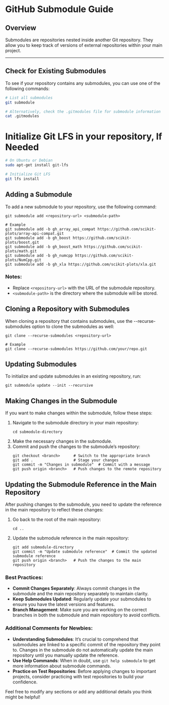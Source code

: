 # GitHub Submodule Guide

## Overview

Submodules are repositories nested inside another Git repository.
They allow you to keep track of versions of external repositories within your main project.

---

## Check for Existing Submodules

To see if your repository contains any submodules, you can use one of the following commands:
```bash
# List all submodules
git submodule

# Alternatively, check the .gitmodules file for submodule information
cat .gitmodules
```


# Initialize Git LFS in your repository, If Needed
```bash
# On Ubuntu or Debian
sudo apt-get install git-lfs

# Initialize Git LFS
git lfs install
```



## Adding a Submodule

To add a new submodule to your repository, use the following command:
```
git submodule add <repository-url> <submodule-path>

# Example
git submodule add -b gh_array_api_compat https://github.com/scikit-plots/array-api-compat.git
git submodule add -b gh_boost https://github.com/scikit-plots/boost.git
git submodule add -b gh_boost_math https://github.com/scikit-plots/math.git
git submodule add -b gh_numcpp https://github.com/scikit-plots/NumCpp.git
git submodule add -b gh_xla https://github.com/scikit-plots/xla.git
```

### Notes:
- Replace `<repository-url>` with the URL of the submodule repository.
- `<submodule-path>` is the directory where the submodule will be stored.

## Cloning a Repository with Submodules

When cloning a repository that contains submodules,
use the --recurse-submodules option to clone the submodules as well:
```
git clone --recurse-submodules <repository-url>

# Example
git clone --recurse-submodules https://github.com/your/repo.git
```

## Updating Submodules

To initialize and update submodules in an existing repository, run:
```
git submodule update --init --recursive
```

## Making Changes in the Submodule

If you want to make changes within the submodule, follow these steps:

1. Navigate to the submodule directory in your main repository:
    ```
    cd submodule-directory
    ```
2. Make the necessary changes in the submodule.
3. Commit and push the changes to the submodule’s repository:
    ```
    git checkout <branch>      # Switch to the appropriate branch
    git add .                  # Stage your changes
    git commit -m "Changes in submodule"  # Commit with a message
    git push origin <branch>   # Push changes to the remote repository
    ```

## Updating the Submodule Reference in the Main Repository

After pushing changes to the submodule, you need to update
the reference in the main repository to reflect these changes:

  1. Go back to the root of the main repository:
      ```
      cd ..
      ```
  2. Update the submodule reference in the main repository:
      ```
      git add submodule-directory
      git commit -m "Update submodule reference"  # Commit the updated submodule reference
      git push origin <branch>   # Push the changes to the main repository
      ```

### Best Practices:
- **Commit Changes Separately**: Always commit changes in the submodule and the main repository separately to maintain clarity.
- **Keep Submodules Updated**: Regularly update your submodules to ensure you have the latest versions and features.
- **Branch Management**: Make sure you are working on the correct branches in both the submodule and main repository to avoid conflicts.

### Additional Comments for Newbies:
- **Understanding Submodules**: It’s crucial to comprehend that submodules are linked to a specific commit of the repository they point to. Changes in the submodule do not automatically update the main repository until you manually update the reference.
- **Use Help Commands**: When in doubt, use `git help submodule` to get more information about submodule commands.
- **Practice on Test Repositories**: Before applying changes to important projects, consider practicing with test repositories to build your confidence.

Feel free to modify any sections or add any additional details you think might be helpful!
